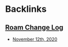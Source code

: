 
# Backlinks
## [Roam Change Log](<Roam Change Log.md>)
- [November 12th, 2020](<November 12th, 2020.md>)

